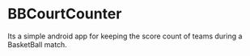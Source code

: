 # BBCourtCounter
Its a simple android app for keeping the score count of teams during a BasketBall match.
